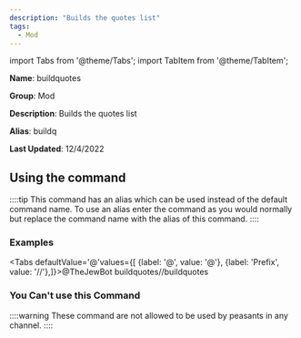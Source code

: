 ```yaml
---
description: "Builds the quotes list"
tags:
  - Mod
---
```

import Tabs from '@theme/Tabs';
import TabItem from '@theme/TabItem';

**Name**: buildquotes

**Group**: Mod

**Description**: Builds the quotes list

**Alias**: buildq

**Last Updated**: 12/4/2022

## Using the command

::::tip
This command has an alias which can be used instead of the default command name. To use an alias enter the command as you would normally but replace the command name with the alias of this command.
::::

### Examples
<Tabs defaultValue='@'values={[ {label: '@', value: '@'}, {label: 'Prefix', value: '//'},]}><TabItem value='@'>@TheJewBot buildquotes</TabItem><TabItem value='//'>//buildquotes</TabItem></Tabs>

### You Can't use this Command
::::warning These command are not allowed to be used by peasants in any channel.
::::